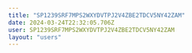 ```yaml
---
title: "SP1239SRF7MPS2WXYDVTPJ2V4ZBE2TDCV5NY42ZAM"
date: 2024-03-24T22:32:05.706Z
user: SP1239SRF7MPS2WXYDVTPJ2V4ZBE2TDCV5NY42ZAM
layout: "users"
---
```

    